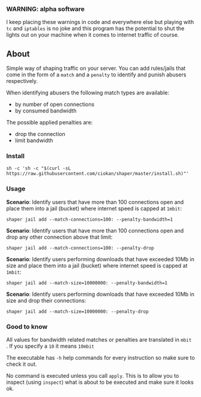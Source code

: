 ### WARNING: alpha software
I keep placing these warnings in code and everywhere else but playing with `tc` 
and `iptables` is no joke and this program has the potential to shut the
lights out on your machine when it comes to internet traffic of course.
 
## About
Simple way of shaping traffic on your server. You can add rules/jails that
come in the form of a `match` and a `penalty` to identify and punish abusers
respectively.

When identifying abusers the following match types are available:

- by number of open connections
- by consumed bandwidth

The possible applied penalties are:

- drop the connection
- limit bandwidth

### Install

`sh -c 'sh -c "$(curl -sL https://raw.githubusercontent.com/ciokan/shaper/master/install.sh)"'`

### Usage

__Scenario__: Identify users that have more than 100 connections open and
place them into a jail (bucket) where internet speed is capped at `1mbit`:

`shaper jail add --match-connections=100: --penalty-bandwidth=1`

__Scenario__: Identify users that have more than 100 connections open and
drop any other connection above that limit:

`shaper jail add --match-connections=100: --penalty-drop`

__Scenario__: Identify users performing downloads that have exceeded 10Mb in
 size and place them into a jail (bucket) where internet speed is capped at
  `1mbit`:
  
`shaper jail add --match-size=10000000: --penalty-bandwidth=1`

__Scenario__: Identify users performing downloads that have exceeded 10Mb in
 size and drop their connections:
 
`shaper jail add --match-size=10000000: --penalty-drop`

### Good to know

All values for bandwidth related matches or penalties are translated in `mbit
`. If you specify a `10` it means `10mbit`

The executable has `-h` help commands for every instruction so make sure to
check it out.
 
No command is executed unless you call `apply`. This is to allow you to inspect
(using `inspect`) what is about to be executed and make sure it looks ok.
